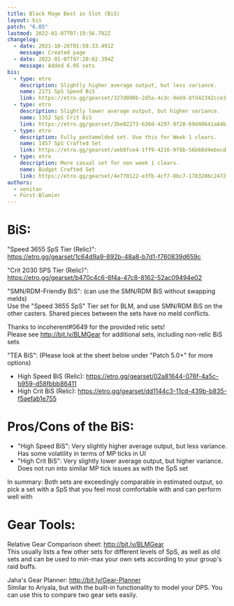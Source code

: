```yaml
---
title: Black Mage Best in Slot (BiS)
layout: bis
patch: "6.05"
lastmod: 2022-01-07T07:19:56.792Z
changelog:
  - date: 2021-10-26T01:58:33.491Z
    message: Created page
  - date: 2022-01-07T07:20:02.394Z
    message: Added 6.05 sets
bis:
  - type: etro
    description: Slightly higher average output, but less variance.
    name: 2171 SpS Speed BiS
    link: https://etro.gg/gearset/327d090b-2d5a-4c3c-9eb9-8fd42342cce3
  - type: etro
    description: Slightly lower average output, but higher variance.
    name: 1352 SpS Crit BiS
    link: https://etro.gg/gearset/3be02273-b36d-4297-9f28-69d40641a64b
  - type: etro
    description: Fully pentamelded set. Use this for Week 1 clears.
    name: 1457 SpS Crafted Set
    link: https://etro.gg/gearset/aeb8fce4-1ff9-4216-9f8b-56b68d4ebecd
  - type: etro
    description: More casual set for non week 1 clears.
    name: Budget Crafted Set
    link: https://etro.gg/gearset/4e770122-e3fb-4cf7-8bc7-1783286c2472
authors:
  - xenitan
  - Fürst-Blumier
---
```

# BiS:

"Speed 3655 SpS Tier (Relic)":\
<https://etro.gg/gearset/1c64d9a9-892b-48a8-b7d1-f760839d659c>  

"Crit 2030 SPS Tier (Relic)":\
<https://etro.gg/gearset/b470c4c6-6f4a-47c8-8162-52ac09494e02>  

"SMN/RDM-Friendly BiS": (can use the SMN/RDM BiS without swapping melds)\
Use the "Speed 3655 SpS" Tier set for BLM, and use SMN/RDM BiS on the other casters. Shared pieces between the sets have no meld conflicts.

Thanks to incoherent#0649 for the provided relic sets!\
Please see <http://bit.ly/BLMGear> for additional sets, including non-relic BiS sets

"TEA BiS": (Please look at the sheet below under "Patch 5.0+" for more options)

* High Speed BiS (Relic): <https://etro.gg/gearset/02a81644-076f-4a5c-b959-d58fbbb86411> 
* High Crit BiS (Relic): <https://etro.gg/gearset/dd1144c3-11cd-439b-b835-f5aefab1e755>

# Pros/Cons of the BiS:

* "High Speed BiS": Very slightly higher average output, but less variance. Has some volatility in terms of MP ticks in UI
* "High Crit BiS": Very slightly lower average output, but higher variance. Does not run into similar MP tick issues as with the SpS set

In summary: Both sets are exceedingly comparable in estimated output, so pick a set with a SpS that you feel most comfortable with and can perform well with

# Gear Tools:

Relative Gear Comparison sheet: <http://bit.ly/BLMGear>\
This usually lists a few other sets for different levels of SpS, as well as old sets and can be used to min-max your own sets according to your group's raid buffs.

Jaha's Gear Planner: <http://bit.ly/Gear-Planner>\
Similar to Ariyala, but with the built-in functionality to model your DPS. You can use this to compare two gear sets easily.